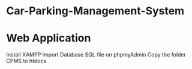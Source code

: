 # Car-Parking-Management-System
# Web Application
Install XAMPP
Import Database SQL file on phpmyAdmin
Copy the folder CPMS to htdocs
